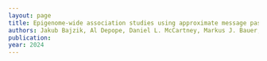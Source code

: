 ```yaml
---
layout: page
title: Epigenome-wide association studies using approximate message passing
authors: Jakub Bajzik, Al Depope, Daniel L. McCartney, Markus J. Bauer, Riccardo E. Marioni, Marco Mondelli and Matthew R. Robinson
publication: 
year: 2024
---
```


